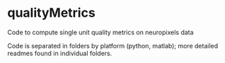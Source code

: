 # qualityMetrics
Code to compute single unit quality metrics on neuropixels data

Code is separated in folders by platform (python, matlab); more detailed readmes found in individual folders.
